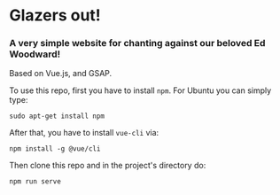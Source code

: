 # Glazers out!

### A very simple website for chanting against our beloved Ed Woodward!



Based on Vue.js, and GSAP.

To use this repo, first you have to install `npm`. For Ubuntu you can simply type:

```
sudo apt-get install npm
```

After that, you have to install `vue-cli` via:
```
npm install -g @vue/cli
```

Then clone this repo and in the project's directory do:

```
npm run serve
```
